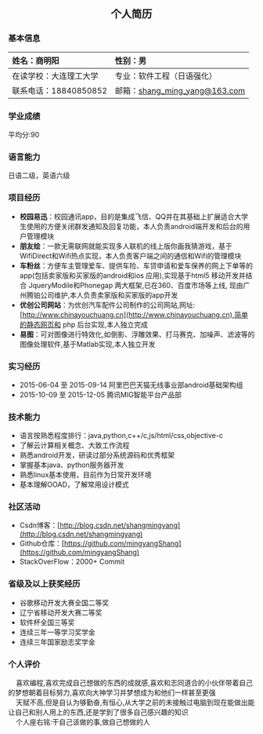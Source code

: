 ## <center>个人简历</center>
### 基本信息
|姓名：商明阳|性别：男|
|:--|:--|
|在读学校：大连理工大学|专业：软件工程（日语强化）|
|联系电话：18840850852|邮箱：<shang_ming_yang@163.com>|

### 学业成绩
平均分:90

### 语言能力
日语二级，英语六级

### 项目经历
 - **校园易迅**：校园通讯app，目的是集成飞信、QQ并在其基础上扩展适合大学生使用的方便关闭群发通知及回复功能，本人负责android端开发和后台的用户管理模块
 - **朋友绘**：一款无需联网就能实现多人联机的线上版你画我猜游戏，基于WifiDirect和Wifi热点实现，本人负责客户端之间的通信和Wifi的管理模块
 - **车粉丝**：方便车主管理爱车、提供车险、车贷申请和爱车保养的网上下单等的app(包括卖家版和买家版的android和ios 应用),实现基于html5 移动开发并结合 JqueryModile和Phonegap 两大框架,已在360、百度市场等上线, 现由广州腾铂公司维护,本人负责卖家版和买家版的app开发
 - **优创公司网站**：为优创汽车配件公司制作的公司网站,网址:[http://www.chinayouchuang.cn](http://www.chinayouchuang.cn),简单的静态网页和 php 后台实现,本人独立完成
 - **易图**：可对图像进行特效化,如倒影、浮雕效果、打马赛克、加噪声、滤波等的图像处理软件,基于Matlab实现,本人独立开发
 
### 实习经历
- 2015-06-04 至 2015-09-14 阿里巴巴天猫无线事业部android基础架构组
- 2015-10-09 至 2015-12-05 腾讯MIG智能平台产品部

### 技术能力
- 语言按熟悉程度排行：java,python,c++/c,js/html/css,objective-c
- 了解云计算相关概念、大致工作流程
- 熟悉android开发，研读过部分系统源码和优秀框架
- 掌握基本java、python服务器开发
- 熟悉linux基本使用，目前作为日常开发环境
- 基本理解OOAD，了解常用设计模式

### 社区活动
- Csdn博客：[http://blog.csdn.net/shangmingyang](http://blog.csdn.net/shangmingyang)<br />
- Github仓库：[https://github.com/mingyangShang](https://github.com/mingyangShang)<br />
- StackOverFlow：2000+ Commit

### 省级及以上获奖经历
- 谷歌移动开发大赛全国二等奖
- 辽宁省移动开发大赛二等奖
- 软件杯全国三等奖
- 连续三年一等学习奖学金
- 连续三年国家励志奖学金

### 个人评价
&nbsp;&nbsp;&nbsp;&nbsp;喜欢编程,喜欢完成自己想做的东西的成就感,喜欢和志同道合的小伙伴带着自己的梦想朝着目标努力,喜欢向大神学习并梦想成为和他们一样甚至更强 <br />
&nbsp;&nbsp;&nbsp;&nbsp;天赋不高,但是自认为够勤奋,有恒心,从大学之前的未接触过电脑到现在能做出能让自己和别人用上的东西,还是学到了很多自己感兴趣的知识<br />
&nbsp;&nbsp;&nbsp;&nbsp;个人座右铭:干自己该做的事,做自己想做的人


